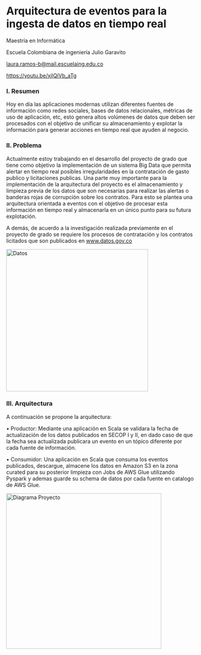 # Arquitectura de eventos para la ingesta de datos en tiempo real

Maestría en Informática

Escuela Colombiana de ingeniería Julio Garavito

laura.ramos-b@mail.escuelaing.edu.co

https://youtu.be/xjlQiVb_aTg

### I. Resumen
Hoy en día las aplicaciones modernas utilizan diferentes fuentes de información como redes sociales, bases de datos relacionales, 
métricas de uso de aplicación, etc, esto genera altos volúmenes de datos que deben ser procesados con el objetivo de unificar 
su almacenamiento y explotar la información para generar acciones en tiempo real que ayuden al negocio.

### II. Problema
Actualmente estoy trabajando en el desarrollo del proyecto de grado que tiene como objetivo la implementación de un
sistema Big Data que permita alertar en tiempo real posibles irregularidades en la contratación de gasto publico y 
licitaciones publicas. Una parte muy importante para la implementación de la arquitectura del proyecto es el almacenamiento y
limpieza previa de los datos que son necesarias para realizar las alertas o banderas rojas de corrupción sobre los contratos.
Para esto se plantea una arquitectura orientada a eventos con el objetivo de procesar esta información en tiempo real 
y almacenarla en un único punto para su futura explotación.

A demás, de acuerdo a la investigación realizada previamente en el proyecto de grado se requiere los procesos de 
contratación y los contratos licitados que son publicados en www.datos.gov.co

<img width="378" alt="Datos" src="https://user-images.githubusercontent.com/26145773/204081639-a404d8b0-eb05-4e9c-adb8-27136134341d.png">

### III. Arquitectura
A continuación se propone la arquitectura:

• Productor: Mediante una aplicación en Scala se validara
la fecha de actualización de los datos publicados en SECOP I y II, en dado caso de que la fecha sea actualizada
publicara un evento en un tópico diferente por cada fuente de información.

• Consumidor: Una aplicación en Scala que consuma los eventos publicados, descargue, almacene los datos en
Amazon S3 en la zona curated para su posterior limpieza con Jobs de AWS Glue utilizando Pyspark y ademas guarde su schema de datos por cada
fuente en catalogo de AWS Glue.

<img width="413" alt="Diagrama Proyecto" src="https://user-images.githubusercontent.com/26145773/204081622-7f350247-e347-4cfb-a312-7395cd3ec918.png">

